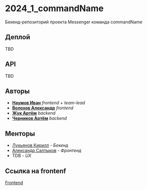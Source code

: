 # 2024_1_commandName
Бекенд-репозиторий проекта Messenger команда commandName

## Деплой

TBD

## API

TBD

## Авторы

* [**Наумов Иван**](https://github.com/IvanNaum) _frontend + team-lead_
* [**Волохов Александр**](https://github.com/oFem1m) _frontend_ 
* [**Жук Артём**](https://github.com/artmzhuk) _backend_
* [**Черников Артём**](https://github.com/FunnyRockfish) _backend_

## Менторы
- [Лукьянов Кирилл](https://github.com/Antihoman) - *Бекенд*
- [Александр Салтыков](https://github.com/johnSamilin) - *Фронтенд*
- TDB - *UX*

## Ссылка на frontenf

[Frontend](https://github.com/frontend-park-mail-ru/2024_1_commandName)
